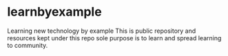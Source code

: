 # learnbyexample
Learning new technology by example
This is public repository and resources kept under this repo sole purpose is to learn and spread learning to community. 
